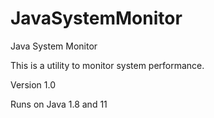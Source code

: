 # JavaSystemMonitor
Java System Monitor

This is a utility to monitor system performance.

Version 1.0

Runs on Java 1.8 and 11

 
